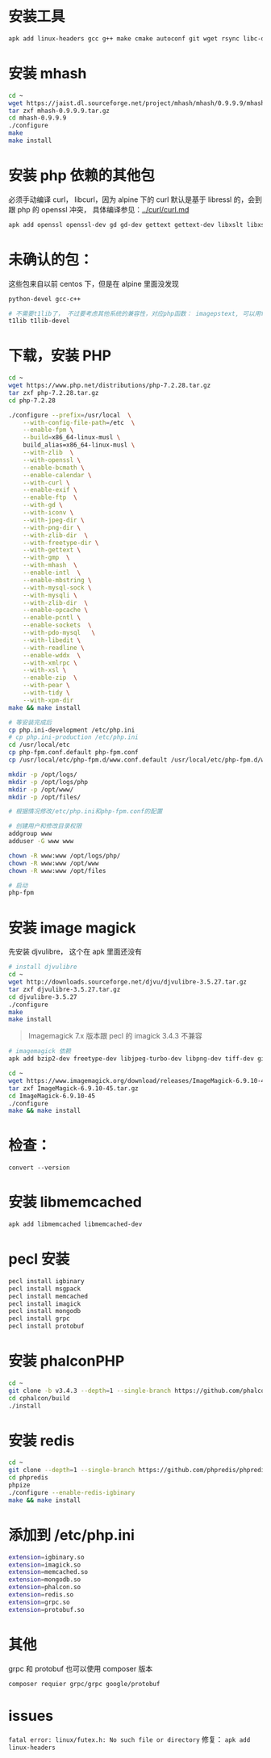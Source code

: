 # 安装工具

```bash
apk add linux-headers gcc g++ make cmake autoconf git wget rsync libc-dev pkgconf re2c zlib-dev libmemcached-dev
```

# 安装 mhash

```bash
cd ~
wget https://jaist.dl.sourceforge.net/project/mhash/mhash/0.9.9.9/mhash-0.9.9.9.tar.gz
tar zxf mhash-0.9.9.9.tar.gz
cd mhash-0.9.9.9
./configure
make
make install

```

# 安装 php 依赖的其他包

必须手动编译 curl， libcurl，因为 alpine 下的 curl 默认是基于 libressl 的，会到跟 php 的 openssl 冲突，
具体编译参见：[../curl/curl.md](../curl/curl.md)

```bash
apk add openssl openssl-dev gd gd-dev gettext gettext-dev libxslt libxslt-dev icu icu-dev libmcrypt libmcrypt-dev readline readline-dev libedit libedit-dev libvpx libvpx-dev libjpeg-turbo libjpeg-turbo-dev libzip libzip-dev freetype freetype-dev gmp gmp-dev libxml2 libxml2-dev tidyhtml tidyhtml-dev libxpm libxpm-dev
```

# 未确认的包：

这些包来自以前 centos 下，但是在 alpine 里面没发现

```bash
python-devel gcc-c++

# 不需要t1lib了， 不过要考虑其他系统的兼容性，对应php函数： imagepstext, 可以用freetype2替代。 函数： imagefttext
t1lib t1lib-devel
```

# 下载，安装 PHP

```bash
cd ~
wget https://www.php.net/distributions/php-7.2.28.tar.gz
tar zxf php-7.2.28.tar.gz
cd php-7.2.28

./configure --prefix=/usr/local  \
    --with-config-file-path=/etc  \
    --enable-fpm \
    --build=x86_64-linux-musl \
    build_alias=x86_64-linux-musl \
    --with-zlib  \
    --with-openssl \
    --enable-bcmath \
    --enable-calendar \
    --with-curl \
    --enable-exif \
    --enable-ftp  \
    --with-gd \
    --with-iconv \
    --with-jpeg-dir \
    --with-png-dir \
    --with-zlib-dir  \
    --with-freetype-dir \
    --with-gettext \
    --with-gmp  \
    --with-mhash  \
    --enable-intl  \
    --enable-mbstring \
    --with-mysql-sock \
    --with-mysqli \
    --with-zlib-dir  \
    --enable-opcache \
    --enable-pcntl \
    --enable-sockets  \
    --with-pdo-mysql   \
    --with-libedit \
    --with-readline \
    --enable-wddx  \
    --with-xmlrpc \
    --with-xsl \
    --enable-zip  \
    --with-pear \
    --with-tidy \
    --with-xpm-dir
make && make install

# 等安装完成后
cp php.ini-development /etc/php.ini
# cp php.ini-production /etc/php.ini
cd /usr/local/etc
cp php-fpm.conf.default php-fpm.conf
cp /usr/local/etc/php-fpm.d/www.conf.default /usr/local/etc/php-fpm.d/www.conf

mkdir -p /opt/logs/
mkdir -p /opt/logs/php
mkdir -p /opt/www/
mkdir -p /opt/files/

# 根据情况修改/etc/php.ini和php-fpm.conf的配置

# 创建用户和修改目录权限
addgroup www
adduser -G www www

chown -R www:www /opt/logs/php/
chown -R www:www /opt/www
chown -R www:www /opt/files

# 启动
php-fpm
```

# 安装 image magick

先安装 djvulibre， 这个在 apk 里面还没有

```bash
# install djvulibre
cd ~
wget http://downloads.sourceforge.net/djvu/djvulibre-3.5.27.tar.gz
tar zxf djvulibre-3.5.27.tar.gz
cd djvulibre-3.5.27
./configure
make
make install

```

> Imagemagick 7.x 版本跟 pecl 的 imagick 3.4.3 不兼容

```bash
# imagemagick 依赖
apk add bzip2-dev freetype-dev libjpeg-turbo-dev libpng-dev tiff-dev giflib-dev zlib-dev ghostscript-dev libwmf-dev jasper-dev libltdl libx11-dev libxext-dev libxt-dev lcms-dev libxml2-dev librsvg-dev openexr openexr-dev

cd ~
wget https://www.imagemagick.org/download/releases/ImageMagick-6.9.10-45.tar.gz
tar zxf ImageMagick-6.9.10-45.tar.gz
cd ImageMagick-6.9.10-45
./configure
make && make install

```

# 检查：

```
convert --version
```

# 安装 libmemcached

```bash
apk add libmemcached libmemcached-dev
```

# pecl 安装

```bash
pecl install igbinary
pecl install msgpack
pecl install memcached
pecl install imagick
pecl install mongodb
pecl install grpc
pecl install protobuf
```

# 安装 phalconPHP

```bash
cd ~
git clone -b v3.4.3 --depth=1 --single-branch https://github.com/phalcon/cphalcon.git
cd cphalcon/build
./install
```

# 安装 redis

```bash
cd ~
git clone --depth=1 --single-branch https://github.com/phpredis/phpredis.git
cd phpredis
phpize
./configure --enable-redis-igbinary
make && make install
```

# 添加到 /etc/php.ini

```bash
extension=igbinary.so
extension=imagick.so
extension=memcached.so
extension=mongodb.so
extension=phalcon.so
extension=redis.so
extension=grpc.so
extension=protobuf.so
```

# 其他

grpc 和 protobuf 也可以使用 composer 版本

```
composer requier grpc/grpc google/protobuf
```

# issues

`fatal error: linux/futex.h: No such file or directory`
修复： `apk add linux-headers`
